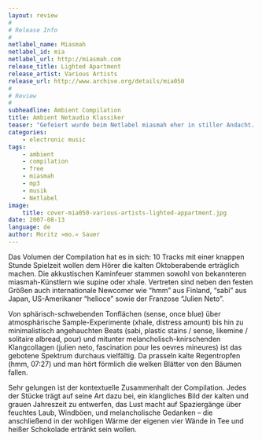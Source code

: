 ```yaml
---
layout: review
#
# Release Info
#
netlabel_name: Miasmah
netlabel_id: mia
netlabel_url: http://miasmah.com
release_title: Lighted Apartment
release_artist: Various Artists
release_url: http://www.archive.org/details/mia050
#
# Review
#
subheadline: Ambient Compilation
title: Ambient Netaudio Klassiker
teaser: "Gefeiert wurde beim Netlabel miasmah eher in stiller Andacht. Könnte man zumindest meinen, wenn man seine Aufmerksamkeit dem 50. Jubiläums-Release widmet: bei &#8216;Lighted Apartment&#8217; handelt es sich nämlich nicht um die angemessenen Fetenkracher, sondern um eine herbstliche Ambient Compilation."
categories:
    - electronic music
tags:
    - ambient
    - compilation
    - free
    - miasmah
    - mp3
    - musik
    - Netlabel
image:
    title: cover-mia050-various-artists-lighted-appartment.jpg
date: 2007-08-13
language: de
author: Moritz »mo.« Sauer
---
```

Das Volumen der Compilation hat es in sich: 10 Tracks mit einer knappen Stunde Spielzeit wollen dem Hörer die kalten Oktoberabende erträglich machen. Die akkustischen Kaminfeuer stammen sowohl von bekannteren miasmah-Künstlern wie supine oder xhale. Vertreten sind neben den festen Größen auch internationale Newcomer wie &#8220;hmm&#8221; aus Finland, &#8220;sabi&#8221; aus Japan, US-Amerikaner &#8220;helioce&#8221; sowie der Franzose &#8220;Julien Neto&#8221;.

Von sphärisch-schwebenden Tonflächen (sense, once blue) über atmosphärische Sample-Experimente (xhale, distress amount) bis hin zu minimalistisch angehauchten Beats (sabi, plastic stains / sense, likemine / solitaire albread, pour) und mitunter melancholisch-knirschenden Klangcollagen (julien neto, fascination pour les oevres mineures) ist das gebotene Spektrum durchaus vielfältig. Da prasseln kalte Regentropfen (hmm, 07:27) und man hört förmlich die welken Blätter von den Bäumen fallen.

Sehr gelungen ist der kontextuelle Zusammenhalt der Compilation. Jedes der Stücke trägt auf seine Art dazu bei, ein klangliches Bild der kalten und grauen Jahreszeit zu entwerfen, das Lust macht auf Spaziergänge über feuchtes Laub, Windböen, und melancholische Gedanken &#8211; die anschließend in der wohligen Wärme der eigenen vier Wände in Tee und heißer Schokolade ertränkt sein wollen.
